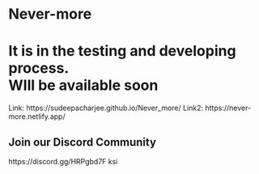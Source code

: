# Never-more
<h1>It is in the testing and developing process.<br> WIll be available soon</h1>
Link: https://sudeepacharjee.github.io/Never_more/
Link2: https://never-more.netlify.app/
<h2>Join our Discord Community</h2> https://discord.gg/HRPgbd7F
ksi